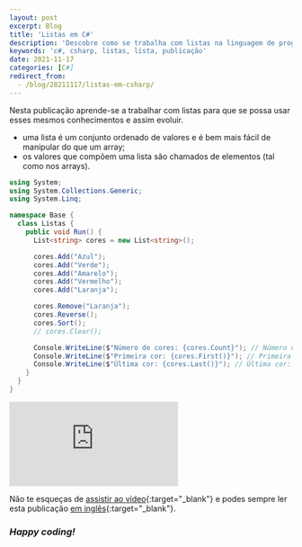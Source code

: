 ```yaml
---
layout: post
excerpt: Blog
title: 'Listas em C#'
description: 'Descobre como se trabalha com listas na linguagem de programação C#. Obtém respostas às tuas dúvidas com a teoria e os exemplos apresentados.'
keywords: 'c#, csharp, listas, lista, publicação'
date: 2021-11-17
categories: [C#]
redirect_from:
  - /blog/20211117/listas-em-csharp/
---
```


Nesta publicação aprende-se a trabalhar com listas para que se possa usar esses mesmos conhecimentos e assim evoluir.

- uma lista é um conjunto ordenado de valores e é bem mais fácil de manipular do que um array;
- os valores que compõem uma lista são chamados de elementos (tal como nos arrays).

```csharp
using System;
using System.Collections.Generic;
using System.Linq;

namespace Base {
  class Listas {
    public void Run() {
      List<string> cores = new List<string>();

      cores.Add("Azul");
      cores.Add("Verde");
      cores.Add("Amarelo");
      cores.Add("Vermelho");
      cores.Add("Laranja");

      cores.Remove("Laranja");
      cores.Reverse();
      cores.Sort();
      // cores.Clear();

      Console.WriteLine($"Número de cores: {cores.Count}"); // Número de cores: 4
      Console.WriteLine($"Primeira cor: {cores.First()}"); // Primeira cor: Amarelo
      Console.WriteLine($"Última cor: {cores.Last()}"); // Última cor: Vermelho
    }
  }
}
```

<div class="video-container">
  <iframe src="https://www.youtube.com/embed/Eov-gcwg9zc" frameborder="0" allowfullscreen></iframe>
</div>

Não te esqueças de [assistir ao vídeo](https://youtu.be/Eov-gcwg9zc){:target="\_blank"} e podes sempre ler esta publicação [em inglês](https://nelsonsilvadev.com/blog/lists-in-csharp/){:target="\_blank"}.

### _Happy coding!_
